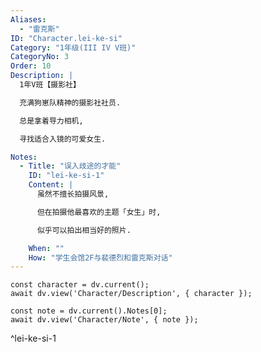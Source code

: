 ```yaml
---
Aliases:
  - "雷克斯"
ID: "Character.lei-ke-si"
Category: "1年级(III IV V班)"
CategoryNo: 3
Order: 10
Description: |
  1年V班【摄影社】

  充满狗崽队精神的摄影社社员.

  总是拿着导力相机,

  寻找适合入镜的可爱女生.

Notes:
  - Title: "误入歧途的才能"
    ID: "lei-ke-si-1"
    Content: |
      虽然不擅长拍摄风景,

      但在拍摄他最喜欢的主题「女生」时,

      似乎可以拍出相当好的照片.

    When: ""
    How: "学生会馆2F与裴德烈和雷克斯对话"
---
```

```dataviewjs
const character = dv.current();
await dv.view('Character/Description', { character });
```

```dataviewjs
const note = dv.current().Notes[0];
await dv.view('Character/Note', { note });
```
^lei-ke-si-1